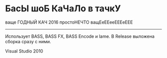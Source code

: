 ﻿# БасЫ шоБ КаЧаЛо в тачкУ
ваще ГОДНЫЙ КАЧ 2016 простоНЕЧТО ващЕеЕЕееЕЕЕеЕЕЕ


---
Использует BASS, BASS FX, BASS Encode и lame. В Release выложена сборка сразу с ними.

Visual Studio 2010